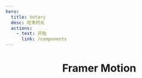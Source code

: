 ```yaml
---
hero:
  title: Votary
  desc: 吃枣药丸
  actions:
    - text: 开始
      link: /components
---
```


<h1 align="center">Framer Motion</h1>
